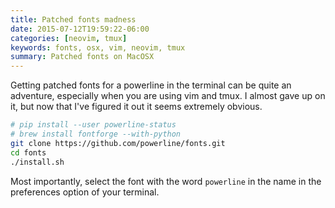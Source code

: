 ```yaml
---
title: Patched fonts madness
date: 2015-07-12T19:59:22-06:00
categories: [neovim, tmux]
keywords: fonts, osx, vim, neovim, tmux
summary: Patched fonts on MacOSX
---
```


Getting patched fonts for a powerline in the terminal can be quite an adventure, especially when you are using vim and tmux.
I almost gave up on it, but now that I've figured it out it seems extremely obvious.

```bash
# pip install --user powerline-status
# brew install fontforge --with-python
git clone https://github.com/powerline/fonts.git
cd fonts
./install.sh
```

Most importantly, select the font with the word `powerline` in the name in the preferences option of your terminal.
